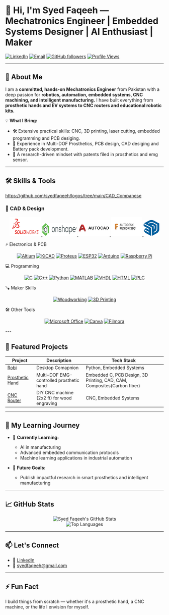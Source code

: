 # 👋 Hi, I'm Syed Faqeeh — Mechatronics Engineer | Embedded Systems Designer | AI Enthusiast | Maker

[![LinkedIn](https://img.shields.io/badge/LinkedIn-Connect-blue?logo=linkedin)](http://www.linkedin.com/in/syed-muhammad-faqeeh-shah-08a7501a3)
[![Email](https://img.shields.io/badge/Email-Contact-red?logo=gmail)](mailto:syedfaqeeh@gmail.com)
[![GitHub followers](https://img.shields.io/github/followers/syedfaqeeh?label=Follow&style=social)](https://github.com/syedfaqeeh)
[![Profile Views](https://komarev.com/ghpvc/?username=syedfaqeeh&color=green)](https://github.com/syedfaqeeh)

---

## 🚀 About Me

I am a **committed, hands-on Mechatronics Engineer** from Pakistan with a deep passion for **robotics, automation, embedded systems, CNC machining, and intelligent manufacturing.** I have built everything from **prosthetic hands and EV systems to CNC routers and educational robotic kits.**

💡 **What I Bring:**
- 🛠️ Extensive practical skills: CNC, 3D printing, laser cutting, embedded programming and PCB desiging.
- 🤖 Experience in Multi-DOF Prosthetics, PCB design, CAD desiging and Battery pack development.
- 🚀 A research-driven mindset with patents filed in prosthetics and emg sensor.

---

## 🛠️ Skills & Tools
https://github.com/syedfaqeeh/logos/tree/main/CAD_Companese
### 🚧 CAD & Design

<p align="center"> 
  <a href="https://www.solidworks.com/" target="_blank">
    <img src="https://raw.githubusercontent.com/syedfaqeeh/logos/main/CAD_Companese/solidworks.png" alt="SolidWorks" width="100" height="60"/>
  </a> 
  <a href="https://www.onshape.com/" target="_blank">
    <img src="https://raw.githubusercontent.com/syedfaqeeh/logos/main/CAD_Companese/Onshape.png" alt="Onshape" width="110" height="40"/>
  </a> 
  <a href="https://www.autodesk.com/products/autocad/overview" target="_blank">
    <img src="https://raw.githubusercontent.com/syedfaqeeh/logos/main/CAD_Companese/autocad.png" alt="AutoCAD" width="100" height="50"/>
  </a> 
  <a href="https://www.autodesk.com/products/fusion-360/overview" target="_blank">
    <img src="https://raw.githubusercontent.com/syedfaqeeh/logos/main/CAD_Companese/fusion.png" alt="Fusion 360" width="100" height="60"/>
  </a> 
  <a href="https://www.sketchup.com/" target="_blank">
    <img src="https://raw.githubusercontent.com/syedfaqeeh/logos/main/CAD_Companese/sketchup.png" alt="SketchUp" width="50" height="50"/>
  </a> 
</p>

⚡ Electronics & PCB
<p align="center"> <a href="https://www.altium.com/" target="_blank"><img src="https://cdn.worldvectorlogo.com/logos/altium-designer.svg" alt="Altium" width="50" height="50"/></a> <a href="https://www.kicad.org/" target="_blank"><img src="pics/icons/kicad.png" alt="KiCAD" width="50" height="50"/></a> <a href="https://www.labcenter.com/" target="_blank"><img src="https://seeklogo.com/images/L/labcenter-electronics-logo-002A2D2C4C-seeklogo.com.png" alt="Proteus" width="50" height="50"/></a> <a href="https://www.espressif.com/en/products/socs/esp32" target="_blank"><img src="pics/icons/esp32.png" alt="ESP32" width="50" height="50"/></a> <a href="https://www.arduino.cc/" target="_blank"><img src="pics/icons/arduino.png" alt="Arduino" width="50" height="50"/></a> <a href="https://www.raspberrypi.org/" target="_blank"><img src="pics/icons/raspberrypi.png" alt="Raspberry Pi" width="50" height="50"/></a> </p>
💻 Programming
<p align="center"> <a href="https://www.cprogramming.com/" target="_blank"><img src="pics/icons/c-language.svg" alt="C" width="50" height="50"/></a> <a href="https://www.cplusplus.com/" target="_blank"><img src="https://cdn.worldvectorlogo.com/logos/c.svg" alt="C++" width="50" height="50"/></a> <a href="https://www.python.org/" target="_blank"><img src="https://cdn.worldvectorlogo.com/logos/python-5.svg" alt="Python" width="50" height="50"/></a> <a href="https://www.mathworks.com/products/matlab.html" target="_blank"><img src="https://upload.wikimedia.org/wikipedia/commons/2/21/Matlab_Logo.png" alt="MATLAB" width="50" height="50"/></a> <a href="#" target="_blank"><img src="https://upload.wikimedia.org/wikipedia/commons/8/80/VHDL_logo.png" alt="VHDL" width="50" height="50"/></a> <a href="https://developer.mozilla.org/en-US/docs/Web/HTML" target="_blank"><img src="https://cdn.worldvectorlogo.com/logos/html-1.svg" alt="HTML" width="50" height="50"/></a> <a href="#" target="_blank"><img src="https://upload.wikimedia.org/wikipedia/commons/1/14/Siemens_logo.svg" alt="PLC" width="50" height="50"/></a> </p>
🪚 Maker Skills
<p align="center"> <a href="https://github.com/AleksaHeler/woodworking" target="_blank"><img src="pics/icons/woodworking.png" alt="Woodworking" width="50" height="50"/></a> <a href="https://www.klipper3d.org/" target="_blank"><img src="pics/icons/3dprint.svg" alt="3D Printing" width="50" height="50"/></a> </p>

🛠️ Other Tools
<p align="center"> <a href="https://www.microsoft.com/en-us/microsoft-365" target="_blank"><img src="https://cdn.worldvectorlogo.com/logos/microsoft-office-2013.svg" alt="Microsoft Office" width="50" height="50"/></a> <a href="https://www.canva.com/" target="_blank"><img src="https://cdn.worldvectorlogo.com/logos/canva-1.svg" alt="Canva" width="50" height="50"/></a> <a href="https://filmora.wondershare.com/" target="_blank"><img src="https://upload.wikimedia.org/wikipedia/commons/0/0b/Filmora_Logo.png" alt="Filmora" width="50" height="50"/></a> </p>
---

## 🚧 Featured Projects

| Project | Description | Tech Stack |
|---------|-------------|------------|
| [Robi ](https://github.com/syedfaqeeh/Robi-Desktop-Companion) | Desktop Comapnion | Python, Embedded Systems |
| [Prosthetic Hand](https://github.com/syedfaqeeh/Prosthetic-Hand) | Multi-DOF EMG-controlled prosthetic hand | Embedded C, PCB Design, 3D Printing, CAD, CAM, Composites(Carbon fiber) |
| [CNC Router](https://github.com/syedfaqeeh/cnc-router) | DIY CNC machine (2x2 ft) for wood engraving | CNC, Embedded Systems |


---

## 🎯 My Learning Journey

- 🌱 **Currently Learning:**  
  - AI in manufacturing  
  - Advanced embedded communication protocols  
  - Machine learning applications in industrial automation  

- 🛫 **Future Goals:**  
  - Publish impactful research in smart prosthetics and intelligent manufacturing  


---

## 📈 GitHub Stats

<div align="center">

![Syed Faqeeh's GitHub Stats](https://github-readme-stats.vercel.app/api?username=syedfaqeeh&show_icons=true&theme=radical)  
![Top Languages](https://github-readme-stats.vercel.app/api/top-langs/?username=syedfaqeeh&layout=compact&theme=radical)

</div>

---

## 📫 Let's Connect

- 🔗 [LinkedIn](http://www.linkedin.com/in/syed-muhammad-faqeeh-shah-08a7501a3)
- 📧 syedfaqeeh@gmail.com

---

## ⚡ Fun Fact

I build things from scratch — whether it's a prosthetic hand, a CNC machine, or the life I envision for myself.

